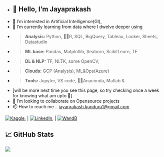 - <h2>👋 Hello, I’m Jayaprakash </h2>
- 👀 I’m interested in Artificial Intelligence(GI), 
- 🌱 I’m currently learning from data where I dwelve deeper using 
- > **Analysis:** Python, 🤏🏼R, SQL, BigQuery, Tableau, Looker, Sheets, Datastudio 
- > **ML base:** Pandas, Matplotlib, Seaborn, ScikitLearn, TF
- > **DL & NLP:** TF, NLTK, some OpenCV, 
- > **Clouds:** GCP (Analysis), ML&Ops(Azure)
- > **Tools:** Jupyter, VS code, 🤏🏼Anaconda, Matlab & 
- [will be more next time you see this page, so try checking once a week for knowing what am upto 🤗]
- 💞️ I’m looking to collaborate on Opensource projects
- 📫 How to reach me .. jayaprakash.kunduru1@gmail.com


<!-- Actual text -->

 [![Kaggle][1.2]][1], | [![LinkedIn][3.2]][3], | [![WandB][2.2]][2]

<!-- Icons -->

[1.2]: https://user-images.githubusercontent.com/28497479/147792280-259eb575-d828-4dc1-b8a7-e5bd6cb87b67.png
[3.2]: https://user-images.githubusercontent.com/28497479/147792397-d7c68f2a-9513-426f-ba35-d33cf97ee5a2.png
[2.2]: https://user-images.githubusercontent.com/28497479/147792481-bf2bb8d4-4b75-4c08-a749-4686887a3ed8.png


<!-- Links to your social media accounts -->

[1]: https://www.kaggle.com/mark18vi
[3]: https://www.linkedin.com/in/jayaprakash-k-17477618b/
[2]: https://wandb.ai/jayaprakash1

## &#x1f4c8; GitHub Stats

<a href="https://github.com/Jayjake1/Jayjake1">
  <img align="center" src="https://github-readme-stats.vercel.app/api/top-langs/?username=Jayjake1&hide=java,html,tex&title_color=ffffff&text_color=c9cacc&icon_color=2bbc8a&bg_color=1d1f21&langs_count=3" />
</a>

<!---
Jayjake1/Jayjake1 is a ✨ special ✨ repository because its `README.md` (this file) appears on your GitHub profile.
You can click the Preview link to take a look at your changes.
--->
